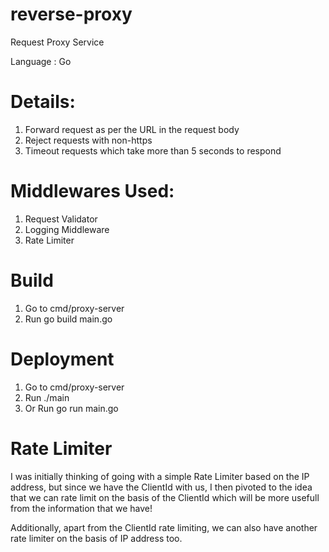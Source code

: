 # reverse-proxy

Request Proxy Service

Language : Go

Details:
========
1. Forward request as per the URL in the request body
2. Reject requests with non-https
3. Timeout requests which take more than 5 seconds to respond


Middlewares Used:
=================
1. Request Validator
2. Logging Middleware
3. Rate Limiter

Build
=====
1. Go to cmd/proxy-server
2. Run go build main.go

Deployment
==========
1. Go to cmd/proxy-server
2. Run ./main
3. Or Run go run main.go


Rate Limiter
============
I was initially thinking of going with a simple Rate Limiter based on the IP address, but since we have the ClientId with us, I then pivoted to the idea that we can rate limit on the basis of the ClientId which will be more usefull from the information that we have!

Additionally, apart from the ClientId rate limiting, we can also have another rate limiter on the basis of IP address too.
